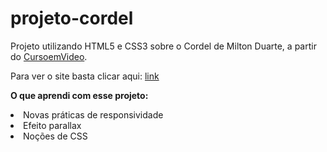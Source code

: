 # projeto-cordel

<div>
  <p>Projeto utilizando HTML5 e CSS3 sobre o Cordel de Milton Duarte, a partir do <a href="https://www.youtube.com/@CursoemVideo" target="_blank">CursoemVideo</a>.</p>
  <p>Para ver o site basta clicar aqui: <a href="https://diegocborba.github.io/projeto-cordel/" target="_blank">link</a></p>

  <p><strong>O que aprendi com esse projeto:</strong></p>
  <lu>
    <li>Novas práticas de responsividade</li>
    <li>Efeito parallax</li>
    <li>Noções de CSS</li>
  </lu>
</div>

